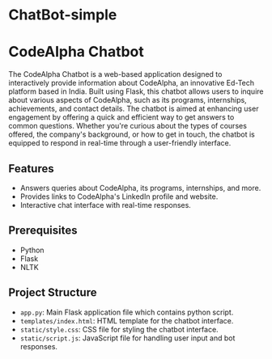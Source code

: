 # ChatBot-simple

# CodeAlpha Chatbot

The CodeAlpha Chatbot is a web-based application designed to interactively provide information about CodeAlpha, an innovative Ed-Tech platform based in India. Built using Flask, this chatbot allows users to inquire about various aspects of CodeAlpha, such as its programs, internships, achievements, and contact details.
The chatbot is aimed at enhancing user engagement by offering a quick and efficient way to get answers to common questions. Whether you're curious about the types of courses offered, the company's background, or how to get in touch, the chatbot is equipped to respond in real-time through a user-friendly interface.

## Features

- Answers queries about CodeAlpha, its programs, internships, and more.
- Provides links to CodeAlpha's LinkedIn profile and website.
- Interactive chat interface with real-time responses.

## Prerequisites

- Python 
- Flask
- NLTK

## Project Structure

- `app.py`: Main Flask application file which contains python script.
- `templates/index.html`: HTML template for the chatbot interface.
- `static/style.css`: CSS file for styling the chatbot interface.
- `static/script.js`: JavaScript file for handling user input and bot responses.
